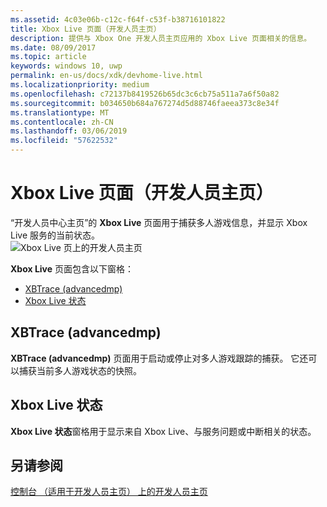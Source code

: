 ```yaml
---
ms.assetid: 4c03e06b-c12c-f64f-c53f-b38716101822
title: Xbox Live 页面（开发人员主页）
description: 提供与 Xbox One 开发人员主页应用的 Xbox Live 页面相关的信息。
ms.date: 08/09/2017
ms.topic: article
keywords: windows 10, uwp
permalink: en-us/docs/xdk/devhome-live.html
ms.localizationpriority: medium
ms.openlocfilehash: c72137b8419526b65dc3c6cb75a511a7a6f50a82
ms.sourcegitcommit: b034650b684a767274d5d88746faeea373c8e34f
ms.translationtype: MT
ms.contentlocale: zh-CN
ms.lasthandoff: 03/06/2019
ms.locfileid: "57622532"
---
```

# <a name="xbox-live-page-dev-home"></a>Xbox Live 页面（开发人员主页）
   
  
“开发人员中心主页”的 **Xbox Live** 页面用于捕获多人游戏信息，并显示 Xbox Live 服务的当前状态。   
 ![Xbox Live 页上的开发人员主页](images/devhome_live.png)   
  
**Xbox Live** 页面包含以下窗格：   
 
   *  [XBTrace (advancedmp)](#ID4EPB)  
   *  [Xbox Live 状态](#ID4E3B)  

 
<a id="ID4EPB"></a>

   

## <a name="xbtrace-advancedmp"></a>XBTrace (advancedmp)  
   
  
**XBTrace (advancedmp)** 页面用于启动或停止对多人游戏跟踪的捕获。 它还可以捕获当前多人游戏状态的快照。   
  
<a id="ID4E3B"></a>

   

## <a name="xbox-live-status"></a>Xbox Live 状态  
   
  
**Xbox Live 状态**窗格用于显示来自 Xbox Live、与服务问题或中断相关的状态。   
  
<a id="ID4EPC"></a>

   

## <a name="see-also"></a>另请参阅  
 [控制台 （适用于开发人员主页） 上的开发人员主页](dev-home.md)

  